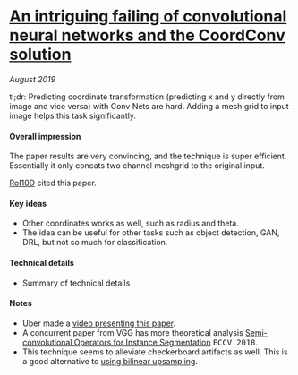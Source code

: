# [An intriguing failing of convolutional neural networks and the CoordConv solution](https://arxiv.org/abs/1807.03247)

_August 2019_

tl;dr: Predicting coordinate transformation (predicting x and y directly from image and vice versa) with Conv Nets are hard. Adding a mesh grid to input image helps this task significantly. 

#### Overall impression
The paper results are very convincing, and the technique is super efficient. Essentially it only concats two channel meshgrid to the original input.

[RoI10D](roi10d.md) cited this paper. 

#### Key ideas
- Other coordinates works as well, such as radius and theta.
- The idea can be useful for other tasks such as object detection, GAN, DRL, but not so much for classification.

#### Technical details
- Summary of technical details

#### Notes
- Uber made a [video presenting this paper](https://www.youtube.com/watch?v=8yFQc6elePA).
- A concurrent paper from VGG has more theoretical analysis [Semi-convolutional Operators for Instance Segmentation](https://arxiv.org/abs/1807.10712) <kbd>ECCV 2018</kbd>.
- This technique seems to alleviate checkerboard artifacts as well. This is a good alternative to [using bilinear upsampling](https://distill.pub/2016/deconv-checkerboard/).